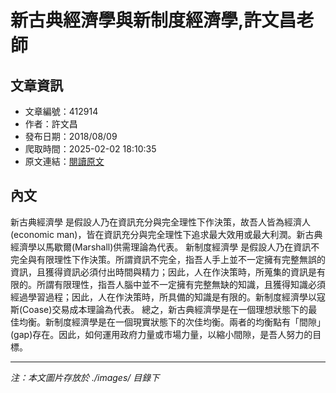 # 新古典經濟學與新制度經濟學,許文昌老師

## 文章資訊
- 文章編號：412914
- 作者：許文昌
- 發布日期：2018/08/09
- 爬取時間：2025-02-02 18:10:35
- 原文連結：[閱讀原文](https://real-estate.get.com.tw/Columns/detail.aspx?no=412914)

## 內文
新古典經濟學
是假設人乃在資訊充分與完全理性下作決策，故吾人皆為經濟人(economic man)，皆在資訊充分與完全理性下追求最大效用或最大利潤。新古典經濟學以馬歇爾(Marshall)供需理論為代表。
新制度經濟學
是假設人乃在資訊不完全與有限理性下作決策。所謂資訊不完全，指吾人手上並不一定擁有完整無誤的資訊，且獲得資訊必須付出時間與精力；因此，人在作決策時，所蒐集的資訊是有限的。所謂有限理性，指吾人腦中並不一定擁有完整無缺的知識，且獲得知識必須經過學習過程；因此，人在作決策時，所具備的知識是有限的。新制度經濟學以寇斯(Coase)交易成本理論為代表。
總之，新古典經濟學是在一個理想狀態下的最佳均衡。新制度經濟學是在一個現實狀態下的次佳均衡。兩者的均衡點有「間隙」(gap)存在。因此，如何運用政府力量或市場力量，以縮小間隙，是吾人努力的目標。

---
*注：本文圖片存放於 ./images/ 目錄下*
